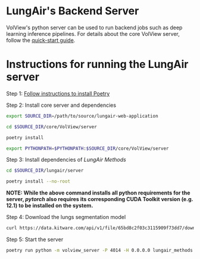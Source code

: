 # LungAir's Backend Server
VolView's python server can be used to run backend jobs such as deep learning inference pipelines.
For details about the core VolView server, follow the [quick-start guide](../../core/VolView/documentation/content/doc/server.md#starting-the-server).

# Instructions for running the LungAir server
Step 1: [Follow instructions to install Poetry](https://python-poetry.org/docs/#installation)

Step 2: Install core server and dependencies
```bash
export SOURCE_DIR=/path/to/source/lungair-web-application

cd $SOURCE_DIR/core/VolView/server

poetry install

export PYTHONPATH=$PYTHONPATH:$SOURCE_DIR/core/VolView/server
```

Step 3: Install dependencies of _LungAir Methods_
```bash
cd $SOURCE_DIR/lungair/server

poetry install --no-root
```
**NOTE: While the above command installs all python requirements for the server,
_pytorch_ also requires its corresponding CUDA Toolkit version (e.g. 12.1) to be installed on the system.**

Step 4: Download the lungs segmentation model
```bash
curl https://data.kitware.com/api/v1/file/65bd8c2f03c3115909f73dd7/download --output segmentLungsModel-v1.0.ckpt
```

Step 5: Start the server
```bash
poetry run python -m volview_server -P 4014 -H 0.0.0.0 lungair_methods.py
```

